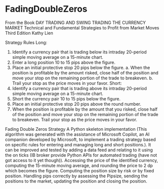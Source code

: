 # FadingDoubleZeros
From the Book
DAY TRADING AND SWING TRADING THE CURRENCY MARKET
Technical and Fundamental Strategies to Profit from Market Moves
Third Edition
Kathy Lien

Strategy Rules
Long:
1. Identify a currency pair that is trading below its intraday 20-period simple
moving average on a 15-minute chart.
2. Enter a long position 10 to 15 pips above the figure.
3. Place an initial protective stop 20 pips below the figure.
a. When the position is profitable by the amount risked, close half of the
position and move your stop on the remaining portion of the trade to
breakeven.
b. Trail your stop as the price moves in your favor.
Short:
1. Identify a currency pair that is trading above its intraday 20-period simple
moving average on a 15-minute chart.
2. Short the currency pair 10 to 15 pips below the figure.
3. Place an initial protective stop 20 pips above the round number.
4. When the position is profitable by the amount that you risked, close half of the
position and move your stop on the remaining portion of the trade to breakeven.
Trail your stop as the price moves in your favor.

Fading Double Zeros Strategy
A Python skeleton implementation (This algorithm was generated with the assistance of Microsoft Copilot, an AI companion developed by Microsoft, to implement a trading strategy based on specific rules for entering and managing long and short positions.). It can be improved and tested by adding a data feed and relating to it using the on ticks (IB broker provide Python APIs for automated trading (have not got access to it yet though)). Accessing the price of the identified currency, computing the 15-minute moving average, and rounding the price to 2 dp which becomes the figure. Computing the position size by risk or by fixed position. Handling pips correctly by assessing the Pipsize, sending the positions to the market, updating the position and closing the position.
